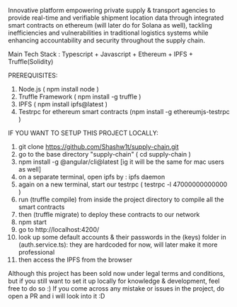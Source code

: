Innovative platform empowering private supply & transport agencies to provide real-time and verifiable shipment location data through integrated smart contracts on ethereum 
(will later do for Solana as well), tackling inefficiencies and vulnerabilities in traditional logistics systems while enhancing accountability and security throughout the supply chain.

Main Tech Stack : Typescript + Javascript + Ethereum + IPFS + Truffle(Solidity)

PREREQUISITES:
1) Node.js ( npm install node )
2) Truffle Framework ( npm install -g truffle )
3) IPFS ( npm install ipfs@latest )
4) Testrpc for ethereum smart contracts (npm install -g ethereumjs-testrpc )

IF YOU WANT TO SETUP THIS PROJECT LOCALLY:
1) git clone https://github.com/Shashw1t/supply-chain.git
2) go to the base directory "supply-chain"  ( cd supply-chain )
3) npm install -g @angular/cli@latest    [ig it will be the same for mac users as well]
4) on a separate terminal, open ipfs by : ipfs daemon
5) again on a new terminal, start our testrpc ( testrpc -l 47000000000000 )
6) run (truffle compile) from inside the project directory to compile all the smart contracts
7) then (truffle migrate) to deploy these contracts to our network
8) npm start
9) go to http://localhost:4200/
10) look up some default accounts & their passwords in the (keys) folder in (auth.service.ts): they are hardcoded for now, will later make it more professional
11) then access the IPFS from the browser




Although this project has been sold now under legal terms and conditions, but if you still want to set it up locally for knowledge & development, feel free to do so :) 
If you come across any mistake or issues in the project, do open a PR and i will look into it :D
